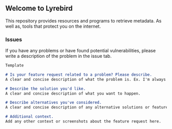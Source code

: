 ## Welcome to Lyrebird

This repository provides resources and programs to retrieve metadata. As well as, tools that protect you on the internet.

### Issues

If you have any problems or have found potential vulnerabilities, please write a description of the problem in the issue tab.

```markdown
Template

# Is your feature request related to a problem? Please describe.
A clear and concise description of what the problem is. Ex. I'm always frustrated when [...]

# Describe the solution you'd like.
A clear and concise description of what you want to happen.

# Describe alternatives you've considered.
A clear and concise description of any alternative solutions or features you've considered.

# Additional context.
Add any other context or screenshots about the feature request here.

```
